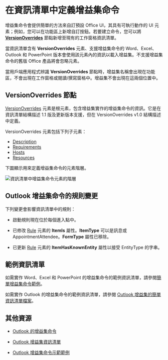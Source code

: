 # <a name="define-add-in-commands-in-your-manifest"></a>在資訊清單中定義增益集命令

增益集命令會提供簡單的方法來自訂預設 Office UI，其具有可執行動作的 UI 元素；例如，您可以在功能區上新增自訂按鈕。若要建立命令，您可以將 **[VersionOverrides](../../../reference/manifest/versionoverrides.md)** 節點新增至現有的工作窗格資訊清單。 

當資訊清單含有 **VersionOverrides** 元素、支援增益集命令的 Word、Excel、Outlook 和 PowerPoint 版本會使用該元素內的資訊以載入增益集。不支援增益集命令的舊版 Office 產品將會忽略元素。

當用戶端應用程式辨識 **VersionOverrides** 節點時，增益集名稱會出現在功能區，不會出現在工作窗格或閱讀/撰寫窗格中。增益集不會出現在這兩個位置中。
 

## <a name="versionoverrides-node"></a>VersionOverrides 節點

[VersionOverrides](../../../reference/manifest/versionoverrides.md) 元素是根元素，包含增益集實作的增益集命令的資訊。它是在資訊清單結構描述 1.1 版及更新版本支援，但在 VersionOverrides v1.0 結構描述中定義。 

VersionOverrides 元素包括下列子元素：

- [Description](../../../reference/manifest/description.md)
- [Requirements](../../../reference/manifest/requirements.md)
- [Hosts](../../../reference/manifest/hosts.md)
- [Resources](../../../reference/manifest/resources.md)

下圖顯示用來定義增益集命令的元素階層。 

![資訊清單中增益集命令元素的階層](../../images/080da303-51c4-4882-b74a-7ba11517c0ad.png)

## <a name="rule-changes-for-outlook-add-in-commands"></a>Outlook 增益集命令的規則變更

下列變更會影響資訊清單中的規則：

- 啟動規則現在位於每個進入點中。
    
- 已修改 [Rule](../../../reference/manifest/rule.md) 元素的 **ItemIs** 屬性。**ItemType** 可以是訊息或 AppointmentAttendee。**FormType** 屬性已移除。
    
- 已更新 [Rule](../../../reference/manifest/rule.md) 元素的 **ItemHasKnownEntity** 屬性以接受 EntityType 的字串。
    

## <a name="sample-manifests"></a>範例資訊清單

如需實作 Word、Excel 和 PowerPoint 的增益集命令的範例資訊清單，請參閱[簡單增益集命令範例](https://github.com/OfficeDev/Office-Add-in-Commands-Samples/tree/master/Simple)。

如需實作 Outlook 的增益集命令的範例資訊清單，請參閱 [Outlook 增益集的簡單資訊清單檔案](https://gist.github.com/mlafleur/95b7ac030bb7a7ae742527e85a36b095)。


## <a name="additional-resources"></a>其他資源


- [Outlook 的增益集命令](../../outlook/add-in-commands-for-outlook.md)
    
- [Outlook 增益集資訊清單](../../outlook/manifests/manifests.md)
    
- [Outlook 增益集命令示範範例](https://github.com/jasonjoh/command-demo)
